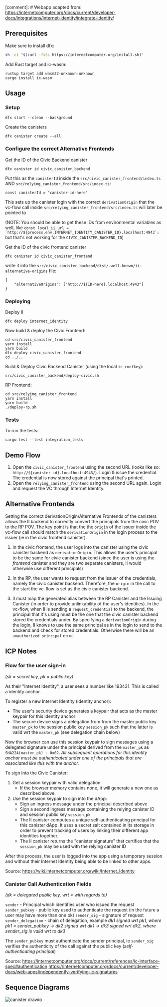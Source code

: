 [comment]: # Webapp adapted from: https://internetcomputer.org/docs/current/developer-docs/integrations/internet-identity/integrate-identity/

## Prerequisites
Make sure to install dfx: 
```bash
sh -ci "$(curl -fsSL https://internetcomputer.org/install.sh)"
```
Add Rust target and ic-wasm:
```
rustup target add wasm32-unknown-unknown
cargo install ic-wasm
```



## Usage
### Setup
```
dfx start --clean --background 
```

Create the canisters 
```
dfx canister create --all
```

### Configure the correct Alternative Frontends
Get the ID of the Civic Backend canister
```
dfx canister id civic_canister_backend
```

Put this as the `canisterId` inside the `src/civic_canister_frontend/index.ts` AND `src/relying_canister_frontend/src/index.ts`:
```
const canisterId = "canister-id-here" 
```
This sets up the canister login with the correct `derivationOrigin` that the vc-flow call inside `src/relying_canister_frontend/src/index.ts` will later be pointed to

(NOTE: You should be able to get these IDs from environmental variables as well, like ```const local_ii_url = `http://${process.env.INTERNET_IDENTITY_CANISTER_ID}.localhost:4943`;``` but that's not working for the `CIVIC_CANISTER_BACKEND_ID`)

Get the ID of the civic frontend canister 
```
dfx canister id civic_canister_frontend
```
write it into the `src/civic_canister_backend/dist/.well-known/ii-alternative-origins` file:
```
{
    "alternativeOrigins": ["http://${ID-here}.localhost:4943"]
}
```

### Deploying 
Deploy II
```
dfx deploy internet_identity
```

Now build & deploy the Civic Frontend:
```
cd src/civic_canister_frontend
yarn install
yarn build
dfx deploy civic_canister_frontend
cd ../..
```

Build & Deploy Civic Backend Canister (using the local `ic_rootkey`):
```
src/civic_canister_backend/deploy-civic.sh
```


RP Frontend: 
```
cd src/relying_canister_frontend
yarn install
yarn build
./deploy-rp.sh
```

### Tests
To run the tests:
```
cargo test --test integration_tests
```

## Demo Flow

1. Open the ```civic_canister_frontend``` using the second URL (looks like so: `http://${canister-id}.localhost:4943/`). Login & issue the credential. The credential is now stored against the principal that's printed. 
2. Open the ```relying_canister_frontend``` using the second URL again. Login and request the VC through Internet Identity. 

## Alternative Frontends 

Setting the correct derivationOrigin/Alternative Frontends of the canisters allows the II backend to correctly convert the principals from the civic POV to the RP POV. The key point is that the the `origin` of the issuer inside the vc-flow call should match the `derivationOrigin` in the login process to the issuer (ie in the civic frontend canister).

1. In the civic frontend, the user logs into the canister using the civic canister backend as `derivationOrigin`. This allows the user's principal to be the same for civic canister backend (since the user is using the _frontend_ canister and they are two separate canisters, II would otherwise use different principals)
2. In the RP, the user wants to request from the issuer of the credentials, namely the civic canister backend. Therefore, the `origin` in the call to the start the vc-flow is set as the civic canister backend. 

3. II must map the generated alias between the RP Canister and the Issuing Canister (in order to provide unlinkability of the user's identities). In the vc-flow, when II is sending a `request_credential` to the backend, the principal that it's using must be the one that the civic canister backend stored the credentials under. By specifying a `derivationOrigin` during the login, II knows to use the same principal as in the login to send to the backend and check for stored credentials. Otherwise there will be an `unauthorized principal` error. 

   
## ICP Notes

### Flow for the user sign-in 
*(sk = secret key, pk = public key)*

As their "Internet Identity", a user sees a number like 193431. This is called a identity anchor. 

To register a new Internet Identity (identity anchor):
- The user's security device generates a keypair that acts as the master keypair for this identity anchor
- The secure device signs a delegation from from the master public key `master_pk` to the session public key `session_pk` such that the latter is valid wrt the `master_pk` (see delegation chain below)

Now the browser can use this session keypair to sign messages using a delegated signature under the principal derived from the `master_pk` as `SHA224(master_pk) · 0x02`. *All subsequent operations for this identity anchor must be authenticated under one of the principals that are associated like this with the anchor.*

To sign into the Civic Canister: 
1. Get a session keypair with valid delegation:
    - If the browser memory contains none, it will generate a new one as described above. 
2. Use the session keypair to sign into the dApp:
    - Sign an ingress message under the principal described above
    - Sign a second ingress message containing the relying canister ID and session public key `session_pk` 
    - The II canister computes a unique self-authenticating principal for this canister dApp. It uses a secret salt contained in its storage in order to prevent tracking of users by linking their different app identities together. 
    - The II canister returns the "canister signature" that certifies that the `session_pk` may be used with the relying canister ID
    
After this process, the user is logged into the app using a temporary session and without their Internet Identity being able to be linked to other apps. 

Source: https://wiki.internetcomputer.org/wiki/Internet_Identity

### Canister Call Authentication Fields
*(dk = delegated public key, wrt = with regards to)*

```sender``` - Principal which identifies user who issued the request
```sender_pubkey``` - public key used to authenticate the request (in the future a user may have more than one pk)
```sender_sig``` - signature of request
```sender_delegation``` - chain of delegation, example
 *dk1 signed wrt pk1, where pk1 = sender_pubkey -> dk2 signed wrt dk1 -> dk3 signed wrt dk2, where sender_sig is valid wrt to dk3*
 
 The ```sender_pubkey``` must authenticate the sender principal, ie ```sender_sig``` verifies the authenticity of the call against the public key (*self-authenticating principal*)

Source:
https://internetcomputer.org/docs/current/references/ic-interface-spec#authentication
https://internetcomputer.org/docs/current/developer-docs/web-apps/independently-verifying-ic-signatures

## Sequence Diagrams 
![canister drawio](https://github.com/civicteam/icp-civic-canister/assets/66886792/72ef5395-5751-4597-b25c-878b50ef8a85)


